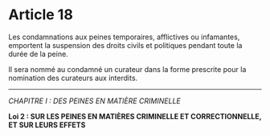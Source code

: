 # Article 18

Les condamnations aux peines temporaires, afflictives ou infamantes,
emportent la suspension des droits civils et politiques pendant toute la durée de la peine.

Il sera nommé au condamné un curateur dans la forme prescrite pour la nomination des curateurs aux interdits.

***
*CHAPITRE I : DES PEINES EN MATIÈRE CRIMINELLE*

**Loi 2 : SUR LES PEINES EN MATIÈRES CRIMINELLE ET CORRECTIONNELLE, ET SUR LEURS EFFETS**
